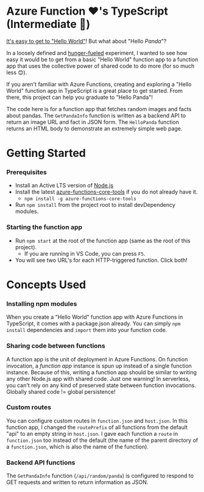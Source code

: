 # Azure Function ❤️'s TypeScript (Intermediate 🐼)

[It's easy to get to "Hello World"](https://code.visualstudio.com/tutorials/functions-extension/getting-started)! But what about "Hello *Panda*"? 

In a loosely defined and [hunger-fueled](https://www.google.com/search?q=hello+panda) experiment, I wanted to see how easy it would be to get from a basic "Hello World" function app to a function app that uses the collective power of shared code to do more (for so much less 😊).

If you aren't familiar with Azure Functions, creating and exploring a "Hello World" function app in TypeScript is a great place to get started. From there, this project can help you graduate to "Hello Panda"!

The code here is for a function app that fetches random images and facts about pandas. The `GetPandaInfo` function is written as a backend API to return an image URL and fact in JSON form. The `HelloPanda` function returns an HTML body to demonstrate an extremely simple web page.

# Getting Started
### Prerequisites
  - Install an Active LTS version of [Node.js](https://nodejs.org)
  - Install the latest [azure-functions-core-tools](https://www.npmjs.com/package/azure-functions-core-tools) if you do not already have it.
    - `npm install -g azure-functions-core-tools` 
  - Run `npm install` from the project root to install devDependency modules. 

### Starting the function app
 - Run `npm start` at the root of the function app (same as the root of this project).
   - If you are running in VS Code, you can press `F5`.
 - You will see two URL's for each HTTP-triggered function. Click both!

# Concepts Used
### Installing npm modules
When you create a "Hello World" function app with Azure Functions in TypeScript, it comes with a package.json already. You can simply `npm install` dependencies and `import` them into your function code.

### Sharing code between functions
A function app is the unit of deployment in Azure Functions. On function invocation, a *function app* instance is spun up instead of a single function instance. Because of this, writing a function app should be similar to writing any other Node.js app with shared code. Just one warning! In serverless, you can't rely on any kind of preserved state between function invocations. Globally shared code != global persistence!

### Custom routes
You can configure custom routes in `function.json` and `host.json`. In this function app, I changed the `routePrefix` of all functions from the default "api" to an empty string in `host.json`. I gave each function a `route` in `function.json` too instead of the default (the name of the parent directory of a `function.json`, which is also the name of the function).

### Backend API functions
The `GetPandaInfo` function (`/api/random/panda`) is configured to respond to GET requests and written to return information as JSON.
